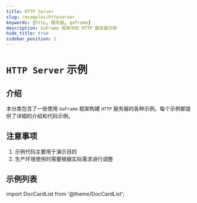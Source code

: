 ```yaml
---
title: HTTP Server
slug: /examples/httpserver
keywords: [http, 服务器, goframe]
description: GoFrame 框架中的 HTTP 服务器示例
hide_title: true
sidebar_position: 2
---
```


# `HTTP Server` 示例

## 介绍

本分类包含了一些使用 `GoFrame` 框架构建 `HTTP` 服务器的各种示例。每个示例都提供了详细的介绍和代码示例。

## 注意事项

1. 示例代码主要用于演示目的
2. 生产环境使用时需要根据实际需求进行调整

## 示例列表

import DocCardList from '@theme/DocCardList';

<DocCardList />